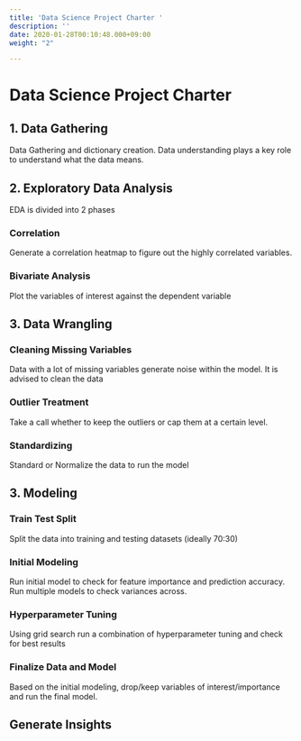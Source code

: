 ```yaml
---
title: 'Data Science Project Charter '
description: ''
date: 2020-01-28T00:10:48.000+09:00
weight: "2"

---
```

# Data Science Project Charter

## 1. Data Gathering

Data Gathering and dictionary creation. Data understanding plays a key role to understand what the data means.

## 2. Exploratory Data Analysis

EDA is divided into 2 phases

### Correlation

Generate a correlation heatmap to figure out the highly correlated variables.

### Bivariate Analysis

Plot the variables of interest against the dependent variable

## 3. Data Wrangling

### Cleaning Missing Variables

Data with a lot of missing variables generate noise within the model. It is advised to clean the data 

### Outlier Treatment

Take a call whether to keep the outliers or cap them at a certain level.

### Standardizing

Standard or Normalize the data to run the model

## 3. Modeling

### Train Test Split

Split the data into training and testing datasets (ideally 70:30)

### Initial Modeling

Run initial model to check for feature importance and prediction accuracy. Run multiple models to check variances across.

### Hyperparameter Tuning

Using grid search run a combination of hyperparameter tuning and check for best results

### Finalize Data and Model

Based on the initial modeling, drop/keep variables of interest/importance and run the final model. 

## Generate Insights